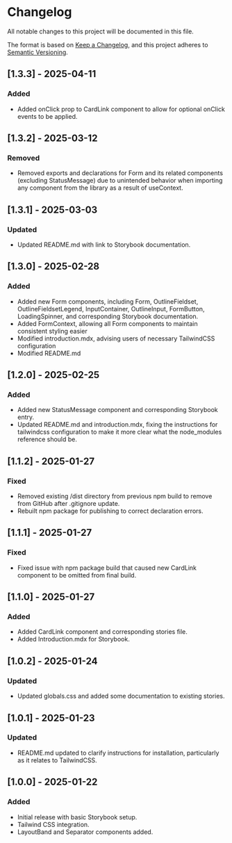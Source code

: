 # Changelog

All notable changes to this project will be documented in this file.

The format is based on [Keep a Changelog](https://keepachangelog.com/), and this project adheres to [Semantic Versioning](https://semver.org/).

## [1.3.3] - 2025-04-11

### Added

- Added onClick prop to CardLink component to allow for optional onClick events to be applied.

## [1.3.2] - 2025-03-12

### Removed

- Removed exports and declarations for Form and its related components (excluding StatusMessage) due to unintended behavior when importing any component from the library as a result of useContext.

## [1.3.1] - 2025-03-03

### Updated

- Updated README.md with link to Storybook documentation.

## [1.3.0] - 2025-02-28

### Added

- Added new Form components, including Form, OutlineFieldset, OutlineFieldsetLegend, InputContainer, OutlineInput, FormButton, LoadingSpinner, and corresponding Storybook documentation.
- Added FormContext, allowing all Form components to maintain consistent styling easier
- Modified introduction.mdx, advising users of necessary TailwindCSS configuration
- Modified README.md

## [1.2.0] - 2025-02-25

### Added

- Added new StatusMessage component and corresponding Storybook entry.
- Updated README.md and introduction.mdx, fixing the instructions for tailwindcss configuration to make it more clear what the node_modules reference should be.

## [1.1.2] - 2025-01-27

### Fixed

- Removed existing /dist directory from previous npm build to remove from GitHub after .gitignore update.
- Rebuilt npm package for publishing to correct declaration errors.

## [1.1.1] - 2025-01-27

### Fixed

- Fixed issue with npm package build that caused new CardLink component to be omitted from final build.

## [1.1.0] - 2025-01-27

### Added

- Added CardLink component and corresponding stories file.
- Added Introduction.mdx for Storybook.

## [1.0.2] - 2025-01-24

### Updated

- Updated globals.css and added some documentation to existing stories.

## [1.0.1] - 2025-01-23

### Updated

- README.md updated to clarify instructions for installation, particularly as it relates to TailwindCSS.

## [1.0.0] - 2025-01-22

### Added

- Initial release with basic Storybook setup.
- Tailwind CSS integration.
- LayoutBand and Separator components added.
